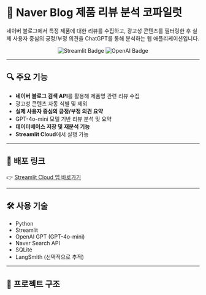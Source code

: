 # 📍 Naver Blog 제품 리뷰 분석 코파일럿

네이버 블로그에서 특정 제품에 대한 리뷰를 수집하고, 광고성 콘텐츠를 필터링한 후 실제 사용자 중심의 긍정/부정 의견을 ChatGPT를 통해 분석하는 웹 애플리케이션입니다.

<p align="center">
  <img src="https://img.shields.io/badge/Built%20with-Streamlit-orange?style=flat&logo=streamlit" alt="Streamlit Badge"/>
  <img src="https://img.shields.io/badge/AI-OpenAI%20GPT-blue?logo=openai" alt="OpenAI Badge"/>
</p>

---

## 🔍 주요 기능

- **네이버 블로그 검색 API**를 활용해 제품명 관련 리뷰 수집
- 광고성 콘텐츠 자동 식별 및 제외
- **실제 사용자 중심의 긍정/부정 의견 요약**
- GPT-4o-mini 모델 기반 리뷰 분석 및 요약
- **데이터베이스 저장 및 재분석 기능**
- **Streamlit Cloud**에서 실행 가능

---

## 🚀 배포 링크

👉 [Streamlit Cloud 앱 바로가기](https://your-streamlit-app.streamlit.app)  

---

## 🛠️ 사용 기술

- Python
- Streamlit
- OpenAI GPT (GPT-4o-mini)
- Naver Search API
- SQLite
- LangSmith (선택적으로 추적)

---

## 📂 프로젝트 구조

